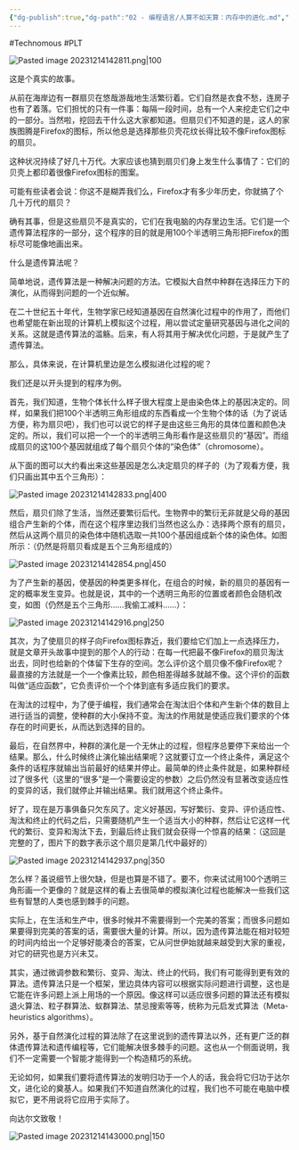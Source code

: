 ```yaml
---
{"dg-publish":true,"dg-path":"02 - 编程语言/人算不如天算：内存中的进化.md","permalink":"/02 - 编程语言/人算不如天算：内存中的进化/","created":"2023-12-14T14:27:35.000+08:00","updated":"2025-03-09T21:58:10.000+08:00"}
---
```


#Technomous #PLT

![Pasted image 20231214142811.png|100](/img/user/0.Asset/resource/Pasted%20image%2020231214142811.png)

这是个真实的故事。

从前在海岸边有一群扇贝在悠哉游哉地生活繁衍着。它们自然是衣食不愁，连房子也有了着落。它们担忧的只有一件事：每隔一段时间，总有一个人来挖走它们之中的一部分。当然啦，挖回去干什么这大家都知道。但扇贝们不知道的是，这人的家族图腾是Firefox的图标，所以他总是选择那些贝壳花纹长得比较不像Firefox图标的扇贝。

这种状况持续了好几十万代。大家应该也猜到扇贝们身上发生什么事情了：它们的贝壳上都印着很像Firefox图标的图案。

可能有些读者会说：你这不是糊弄我们么，Firefox才有多少年历史，你就搞了个几十万代的扇贝？

确有其事，但是这些扇贝不是真实的，它们在我电脑的内存里边生活。它们是一个遗传算法程序的一部分，这个程序的目的就是用100个半透明三角形把Firefox的图标尽可能像地画出来。

什么是遗传算法呢？

简单地说，遗传算法是一种解决问题的方法。它模拟大自然中种群在选择压力下的演化，从而得到问题的一个近似解。

在二十世纪五十年代，生物学家已经知道基因在自然演化过程中的作用了，而他们也希望能在新出现的计算机上模拟这个过程，用以尝试定量研究基因与进化之间的关系。这就是遗传算法的滥觞。后来，有人将其用于解决优化问题，于是就产生了遗传算法。

那么，具体来说，在计算机里边是怎么模拟进化过程的呢？

我们还是以开头提到的程序为例。

首先，我们知道，生物个体长什么样子很大程度上是由染色体上的基因决定的。同样，如果我们把100个半透明三角形组成的东西看成一个生物个体的话（为了说话方便，称为扇贝吧），我们也可以说它的样子是由这些三角形的具体位置和颜色决定的。所以，我们可以把一个一个的半透明三角形看作是这些扇贝的“基因”。而组成扇贝的这100个基因就组成了每个扇贝个体的“染色体”（chromosome）。

从下面的图可以大约看出来这些基因是怎么决定扇贝的样子的（为了观看方便，我们只画出其中五个三角形）：

![Pasted image 20231214142833.png|400](/img/user/0.Asset/resource/Pasted%20image%2020231214142833.png)

然后，扇贝们除了生活，当然还要繁衍后代。生物界中的繁衍无非就是父母的基因组合产生新的个体，而在这个程序里边我们当然也这么办：选择两个原有的扇贝，然后从这两个扇贝的染色体中随机选取一共100个基因组成新个体的染色体。如图所示：（仍然是将扇贝看成是五个三角形组成的）

![Pasted image 20231214142854.png|450](/img/user/0.Asset/resource/Pasted%20image%2020231214142854.png)

为了产生新的基因，使基因的种类更多样化，在组合的时候，新的扇贝的基因有一定的概率发生变异。也就是说，其中的一个透明三角形的位置或者颜色会随机改变，如图（仍然是五个三角形……我偷工减料……）：

![Pasted image 20231214142916.png|250](/img/user/0.Asset/resource/Pasted%20image%2020231214142916.png)

其次，为了使扇贝的样子向Firefox图标靠近，我们要给它们加上一点选择压力，就是文章开头故事中提到的那个人的行动：在每一代把最不像Firefox的扇贝淘汰出去，同时也给新的个体留下生存的空间。怎么评价这个扇贝像不像Firefox呢？最直接的方法就是一个一个像素比较，颜色相差得越多就越不像。这个评价的函数叫做“适应函数”，它负责评价一个个体到底有多适应我们的要求。

在淘汰的过程中，为了便于编程，我们通常会在淘汰旧个体和产生新个体的数目上进行适当的调整，使种群的大小保持不变。淘汰的作用就是使适应我们要求的个体存在的时间更长，从而达到选择的目的。

最后，在自然界中，种群的演化是一个无休止的过程，但程序总要停下来给出一个结果。那么，什么时候终止演化输出结果呢？这就要订立一个终止条件，满足这个条件的话程序就输出当前最好的结果并停止。最简单的终止条件就是，如果种群经过了很多代（这里的“很多”是一个需要设定的参数）之后仍然没有显著改变适应性的变异的话，我们就停止并输出结果。我们就用这个终止条件。

好了，现在是万事俱备只欠东风了。定义好基因，写好繁衍、变异、评价适应性、淘汰和终止的代码之后，只需要随机产生一个适当大小的种群，然后让它这样一代代的繁衍、变异和淘汰下去，到最后终止我们就会获得一个惊喜的结果：（这回是完整的了，图片下的数字表示这个扇贝是第几代中最好的）

![Pasted image 20231214142937.png|350](/img/user/0.Asset/resource/Pasted%20image%2020231214142937.png)

怎么样？虽说细节上很欠缺，但是也算是不错了。要不，你来试试用100个透明三角形画一个更像的？就是这样的看上去很简单的模拟演化过程也能解决一些我们这些有智慧的人类也感到棘手的问题。

实际上，在生活和生产中，很多时候并不需要得到一个完美的答案；而很多问题如果要得到完美的答案的话，需要很大量的计算。所以，因为遗传算法能在相对较短的时间内给出一个足够好能凑合的答案，它从问世伊始就越来越受到大家的重视，对它的研究也是方兴未艾。

其实，通过微调参数和繁衍、变异、淘汰、终止的代码，我们有可能得到更有效的算法。遗传算法只是一个框架，里边具体内容可以根据实际问题进行调整，这也是它能在许多问题上派上用场的一个原因。像这样可以适应很多问题的算法还有模拟退火算法、粒子群算法、蚁群算法、禁忌搜索等等，统称为元启发式算法（Meta-heuristics algorithms）。

另外，基于自然演化过程的算法除了在这里说到的遗传算法以外，还有更广泛的群体遗传算法和遗传编程等，它们能解决很多棘手的问题。这也从一个侧面说明，我们不一定需要一个智能才能得到一个构造精巧的系统。

无论如何，如果我们要将遗传算法的发明归功于一个人的话，我会将它归功于达尔文，进化论的奠基人。如果我们不知道自然演化的过程，我们也不可能在电脑中模拟它，更不用说将它应用于实际了。

向达尔文致敬！

![Pasted image 20231214143000.png|150](/img/user/0.Asset/resource/Pasted%20image%2020231214143000.png)
